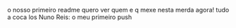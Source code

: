 o nosso primeiro readme
quero ver quem e q mexe nesta merda agora! tudo a coca los
Nuno Reis: o meu primeiro push
